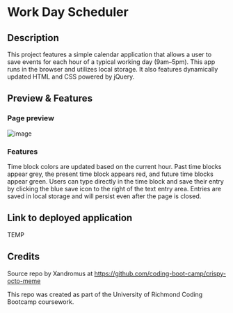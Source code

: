 # Work Day Scheduler


## Description

This project features a simple calendar application that allows a user to save events for each hour of a typical working day (9am–5pm). This app runs in the browser and utilizes local storage. It also features dynamically updated HTML and CSS powered by jQuery.

## Preview & Features

### Page preview

![image](https://github.com/KClarkDev/work-day-scheduler/assets/60265279/22901c3b-30ee-45d9-b537-d4cb9f9d05ea)

### Features

Time block colors are updated based on the current hour. Past time blocks appear grey, the present time block appears red, and future time blocks appear green. Users can type directly in the time block and save their entry by clicking the blue save icon to the right of the text entry area. Entries are saved in local storage and will persist even after the page is closed.


## Link to deployed application

TEMP

## Credits

Source repo by Xandromus at https://github.com/coding-boot-camp/crispy-octo-meme

This repo was created as part of the University of Richmond Coding Bootcamp coursework.



